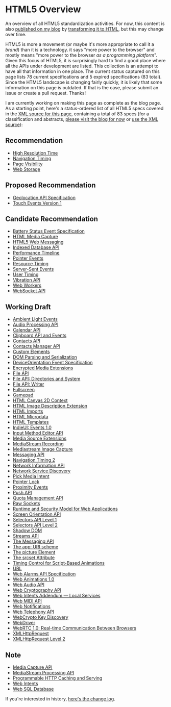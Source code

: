 HTML5 Overview
==============

An overview of all HTML5 standardization activities. For now, this content is also [published on my blog](http://dret.typepad.com/dretblog/html5-api-overview.html) by [transforming it to HTML](xml2html.xsl), but this may change over time.

HTML5 is more a movement (or maybe it's more appropriate to call it a *brand*) than it is a technology. it says "more power to the browser" and mostly means "more power to the browser *as a programming platform*". Given this focus of HTML5, it is surprisingly hard to find a good place where all the APIs under development are listed. This collection is an attempt to have all that information in one place. The current status captured on this page lists 78 current specifications and 5 expired specifications (83 total). Since the HTML5 landscape is changing fairly quickly, it is likely that some information on this page is outdated. If that is the case, please submit an issue or create a pull request. Thanks!

I am currently working on making this page as complete as the blog page. As a starting point, here's a status-ordered list of all HTML5 specs covered in the [XML source for this page](html5.xml), containing a total of 83 specs (for a classification and abstracts, [please visit the blog for now](http://dret.typepad.com/dretblog/html5-api-overview.html) or [use the XML source](html5.xml)):


Recommendation
----------------

* [High Resolution Time](http://www.w3.org/TR/hr-time)
* [Navigation Timing](http://www.w3.org/TR/navigation-timing)
* [Page Visibility](http://www.w3.org/TR/page-visibility)
* [Web Storage](http://www.w3.org/TR/webstorage)

Proposed Recommendation
----------------

* [Geolocation API Specification](http://www.w3.org/TR/geolocation-API)
* [Touch Events Version 1](http://www.w3.org/TR/touch-events)

Candidate Recommendation
----------------

* [Battery Status Event Specification](http://www.w3.org/TR/battery-status)
* [HTML Media Capture](http://www.w3.org/TR/html-media-capture)
* [HTML5 Web Messaging](http://www.w3.org/TR/webmessaging)
* [Indexed Database API](http://www.w3.org/TR/IndexedDB)
* [Performance Timeline](http://www.w3.org/TR/performance-timeline)
* [Pointer Events](http://www.w3.org/TR/pointerevents)
* [Resource Timing](http://www.w3.org/TR/resource-timing)
* [Server-Sent Events](http://www.w3.org/TR/eventsource)
* [User Timing](http://www.w3.org/TR/user-timing)
* [Vibration API](http://www.w3.org/TR/vibration)
* [Web Workers](http://www.w3.org/TR/workers)
* [WebSocket API](http://www.w3.org/TR/websockets)

Working Draft
----------------

* [Ambient Light Events](http://www.w3.org/TR/ambient-light)
* [Audio Processing API](http://www.w3.org/TR/audioproc)
* [Calendar API](http://www.w3.org/TR/calendar-api)
* [Clipboard API and Events](http://www.w3.org/TR/clipboard-apis)
* [Contacts API](http://www.w3.org/TR/contacts-api)
* [Contacts Manager API](http://www.w3.org/TR/contacts-manager-api)
* [Custom Elements](http://www.w3.org/TR/custom-elements)
* [DOM Parsing and Serialization](http://www.w3.org/TR/domparsing)
* [DeviceOrientation Event Specification](http://www.w3.org/TR/orientation-event)
* [Encrypted Media Extensions](http://www.w3.org/TR/encrypted-media)
* [File API](http://www.w3.org/TR/FileAPI)
* [File API: Directories and System](http://www.w3.org/TR/file-system-api)
* [File API: Writer](http://www.w3.org/TR/file-writer-api)
* [Fullscreen](http://www.w3.org/TR/fullscreen)
* [Gamepad](http://www.w3.org/TR/gamepad)
* [HTML Canvas 2D Context](http://www.w3.org/TR/2dcontext)
* [HTML Image Description Extension](http://www.w3.org/TR/html-longdesc)
* [HTML Imports](http://www.w3.org/TR/html-imports)
* [HTML Microdata](http://www.w3.org/TR/microdata)
* [HTML Templates](http://www.w3.org/TR/html-templates)
* [IndieUI: Events 1.0](http://www.w3.org/TR/ime-api)
* [Input Method Editor API](http://www.w3.org/TR/indie-ui-events)
* [Media Source Extensions](http://www.w3.org/TR/media-source)
* [MediaStream Recording](http://www.w3.org/TR/mediastream-recording)
* [Mediastream Image Capture](http://www.w3.org/TR/image-capture)
* [Messaging API](http://www.w3.org/TR/messaging)
* [Navigation Timing 2](http://www.w3.org/TR/navigation-timing-2)
* [Network Information API](http://www.w3.org/TR/netinfo-api)
* [Network Service Discovery](http://www.w3.org/TR/discovery-api)
* [Pick Media Intent](http://www.w3.org/TR/gallery)
* [Pointer Lock](http://www.w3.org/TR/pointerlock)
* [Proximity Events](http://www.w3.org/TR/proximity)
* [Push API](http://www.w3.org/TR/push-api)
* [Quota Management API](http://www.w3.org/TR/quota-api)
* [Raw Sockets](http://www.w3.org/TR/raw-sockets)
* [Runtime and Security Model for Web Applications](http://www.w3.org/TR/runtime)
* [Screen Orientation API](http://www.w3.org/TR/screen-orientation)
* [Selectors API Level 1](http://www.w3.org/TR/selectors-api)
* [Selectors API Level 2](http://www.w3.org/TR/selectors-api2)
* [Shadow DOM](http://www.w3.org/TR/shadow-dom)
* [Streams API](http://www.w3.org/TR/streams-api)
* [The Messaging API](http://www.w3.org/TR/messaging-api)
* [The app: URI scheme](http://www.w3.org/TR/app-uri)
* [The picture Element](http://www.w3.org/TR/html-picture-element)
* [The srcset Attribute](http://www.w3.org/TR/html-srcset)
* [Timing Control for Script-Based Animations](http://www.w3.org/TR/animation-timing)
* [URL](http://www.w3.org/TR/url)
* [Web Alarms API Specification](http://www.w3.org/TR/web-alarms)
* [Web Animations 1.0](http://www.w3.org/TR/web-animations)
* [Web Audio API](http://www.w3.org/TR/webaudio)
* [Web Cryptography API](http://www.w3.org/TR/WebCryptoAPI)
* [Web Intents Addendum — Local Services](http://www.w3.org/TR/webintents-local-services)
* [Web MIDI API](http://www.w3.org/TR/webmidi)
* [Web Notifications](http://www.w3.org/TR/notifications)
* [Web Telephony API](http://www.w3.org/TR/telephony)
* [WebCrypto Key Discovery](http://www.w3.org/TR/webcrypto-key-discovery)
* [WebDriver](http://www.w3.org/TR/webdriver)
* [WebRTC 1.0: Real-time Communication Between Browsers](http://www.w3.org/TR/webrtc)
* [XMLHttpRequest](http://www.w3.org/TR/XMLHttpRequest)
* [XMLHttpRequest Level 2](http://www.w3.org/TR/XMLHttpRequest2)

Note
----------------

* [Media Capture API](http://www.w3.org/TR/media-capture-api)
* [MediaStream Processing API](http://www.w3.org/TR/streamproc)
* [Programmable HTTP Caching and Serving](http://www.w3.org/TR/DataCache)
* [Web Intents](http://www.w3.org/TR/web-intents)
* [Web SQL Database](http://www.w3.org/TR/webdatabase)


If you're interested in history, [here's the change log](history.md).